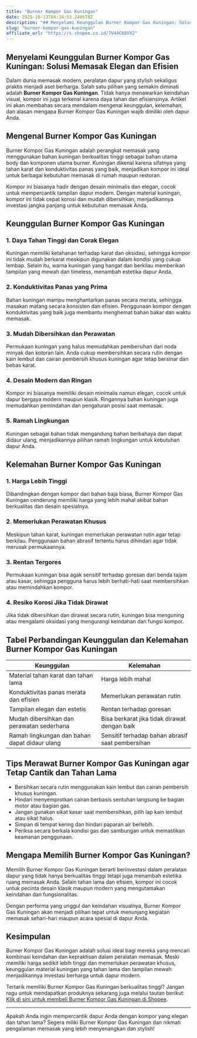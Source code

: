 ```yaml
---
title: "Burner Kompor Gas Kuningan"
date: 2025-10-13T04:14:53.240578Z
description: "## Menyelami Keunggulan Burner Kompor Gas Kuningan: Solusi Memasak Elegan dan Efisien..."
slug: "burner-kompor-gas-kuningan"
affiliate_url: "https://s.shopee.co.id/7V44C68VX2"
---
```

## Menyelami Keunggulan Burner Kompor Gas Kuningan: Solusi Memasak Elegan dan Efisien

Dalam dunia memasak modern, peralatan dapur yang stylish sekaligus praktis menjadi aset berharga. Salah satu pilihan yang semakin diminati adalah **Burner Kompor Gas Kuningan**. Tidak hanya menawarkan keindahan visual, kompor ini juga terkenal karena daya tahan dan efisiensinya. Artikel ini akan membahas secara mendalam mengenai keunggulan, kelemahan, dan alasan mengapa Burner Kompor Gas Kuningan wajib dimiliki oleh dapur Anda.

## Mengenal Burner Kompor Gas Kuningan

Burner Kompor Gas Kuningan adalah perangkat memasak yang menggunakan bahan kuningan berkualitas tinggi sebagai bahan utama body dan komponen utama burner. Kuningan dikenal karena sifatnya yang tahan karat dan konduktivitas panas yang baik, menjadikan kompor ini ideal untuk berbagai kebutuhan memasak di rumah maupun restoran.

Kompor ini biasanya hadir dengan desain minimalis dan elegan, cocok untuk mempercantik tampilan dapur modern. Dengan material kuningan, kompor ini tidak cepat korosi dan mudah dibersihkan, menjadikannya investasi jangka panjang untuk kebutuhan memasak Anda.

## Keunggulan Burner Kompor Gas Kuningan

### 1. Daya Tahan Tinggi dan Corak Elegan

Kuningan memiliki ketahanan terhadap karat dan oksidasi, sehingga kompor ini tidak mudah berkarat meskipun digunakan dalam kondisi yang cukup lembap. Selain itu, warna kuningan yang hangat dan berkilau memberikan tampilan yang mewah dan timeless, menambah estetika dapur Anda.

### 2. Konduktivitas Panas yang Prima

Bahan kuningan mampu menghantarkan panas secara merata, sehingga masakan matang secara konsisten dan efisien. Penggunaan kompor dengan konduktivitas yang baik juga membantu menghemat bahan bakar dan waktu memasak.

### 3. Mudah Dibersihkan dan Perawatan

Permukaan kuningan yang halus memudahkan pembersihan dari noda minyak dan kotoran lain. Anda cukup membersihkan secara rutin dengan kain lembut dan cairan pembersih khusus kuningan agar tetap bersinar dan bebas karat.

### 4. Desain Modern dan Ringan

Kompor ini biasanya memiliki desain minimalis namun elegan, cocok untuk dapur bergaya modern maupun klasik. Ringannya bahan kuningan juga memudahkan pemindahan dan pengaturan posisi saat memasak.

### 5. Ramah Lingkungan

Kuningan sebagai bahan tidak mengandung bahan berbahaya dan dapat didaur ulang, menjadikannya pilihan ramah lingkungan untuk kebutuhan dapur Anda.

## Kelemahan Burner Kompor Gas Kuningan

### 1. Harga Lebih Tinggi

Dibandingkan dengan kompor dari bahan baja biasa, Burner Kompor Gas Kuningan cenderung memiliki harga yang lebih mahal akibat bahan berkualitas dan desain spesialnya.

### 2. Memerlukan Perawatan Khusus

Meskipun tahan karat, kuningan memerlukan perawatan rutin agar tetap berkilau. Penggunaan bahan abrasif tertentu harus dihindari agar tidak merusak permukaannya.

### 3. Rentan Tergores

Permukaan kuningan bisa agak sensitif terhadap goresan dari benda tajam atau kasar, sehingga pengguna harus lebih berhati-hati saat membersihkan atau memindahkan kompor.

### 4. Resiko Korosi Jika Tidak Dirawat

Jika tidak dibersihkan dan dirawat secara rutin, kuningan bisa menguning atau mengalami oksidasi yang mengurangi keindahan dan fungsi kompor.

## Tabel Perbandingan Keunggulan dan Kelemahan Burner Kompor Gas Kuningan

| Keunggulan                                          | Kelemahan                                              |
|-----------------------------------------------------|--------------------------------------------------------|
| Material tahan karat dan tahan lama                | Harga lebih mahal                                    |
| Konduktivitas panas merata dan efisien             | Memerlukan perawatan rutin                          |
| Tampilan elegan dan estetis                        | Rentan terhadap goresan                              |
| Mudah dibersihkan dan perawatan sederhana          | Bisa berkarat jika tidak dirawat dengan baik       |
| Ramah lingkungan dan bahan dapat didaur ulang       | Sensitif terhadap bahan abrasif saat pembersihan    |

## Tips Merawat Burner Kompor Gas Kuningan agar Tetap Cantik dan Tahan Lama

- Bersihkan secara rutin menggunakan kain lembut dan cairan pembersih khusus kuningan.
- Hindari menyemprotkan cairan berbasis sentuhan langsung ke bagian motor atau bagian gas.
- Jangan gunakan sikat kasar saat membersihkan, pilih lap kain lembut atau sikat halus.
- Simpan di tempat kering dan hindari paparan air berlebih.
- Periksa secara berkala kondisi gas dan sambungan untuk memastikan keamanan penggunaan.

## Mengapa Memilih Burner Kompor Gas Kuningan?

Memilih Burner Kompor Gas Kuningan berarti berinvestasi dalam peralatan dapur yang tidak hanya berkualitas tinggi tetapi juga menambah estetika ruang memasak Anda. Selain tahan lama dan efisien, kompor ini cocok untuk pecinta desain klasik maupun modern yang mengutamakan keindahan dan fungsionalitas.

Dengan performa yang unggul dan keindahan visualnya, Burner Kompor Gas Kuningan akan menjadi pilihan tepat untuk menunjang kegiatan memasak sehari-hari maupun acara spesial di dapur Anda.

## Kesimpulan

Burner Kompor Gas Kuningan adalah solusi ideal bagi mereka yang mencari kombinasi keindahan dan kepraktisan dalam peralatan memasak. Meski memiliki harga sedikit lebih tinggi dan memerlukan perawatan khusus, keunggulan material kuningan yang tahan lama dan tampilan mewah menjadikannya investasi berharga untuk dapur modern.

Tertarik memiliki Burner Kompor Gas Kuningan berkualitas tinggi? Jangan ragu untuk mendapatkan produknya sekarang juga melalui tautan berikut: [Klik di sini untuk membeli Burner Kompor Gas Kuningan di Shopee](https://s.shopee.co.id/7V44C68VX2).

---

Apakah Anda ingin mempercantik dapur Anda dengan kompor yang elegan dan tahan lama? Segera miliki Burner Kompor Gas Kuningan dan nikmati pengalaman memasak yang lebih menyenangkan dan stylish!